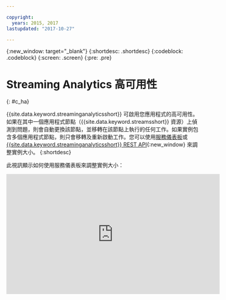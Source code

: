 ```yaml
---

copyright:
  years: 2015, 2017
lastupdated: "2017-10-27"

---
```


<!-- Attribute definitions -->
{:new_window: target="_blank"}
{:shortdesc: .shortdesc}
{:codeblock: .codeblock}
{:screen: .screen}
{:pre: .pre}

# Streaming Analytics 高可用性
{: #c_ha}

{{site.data.keyword.streaminganalyticsshort}} 可啟用您應用程式的高可用性。如果在其中一個應用程式節點（{{site.data.keyword.streamsshort}} 資源）上偵測到問題，則會自動更換該節點，並移轉在該節點上執行的任何工作。如果實例包含多個應用程式節點，則只會移轉及重新啟動工作。您可以使用[服務儀表板](/docs/services/StreamingAnalytics/r_service_dashboard.html)或 [{{site.data.keyword.streaminganalyticsshort}} REST API](https://console.ng.bluemix.net/apidocs/220){:new_window} 來調整實例大小。
{:shortdesc}

此視訊顯示如何使用服務儀表板來調整實例大小：

<iframe width="560" height="315" src="https://www.youtube.com/embed/zbZ9am9UhPw?rel=0" frameborder="0" allowfullscreen>Resize instance</iframe>
